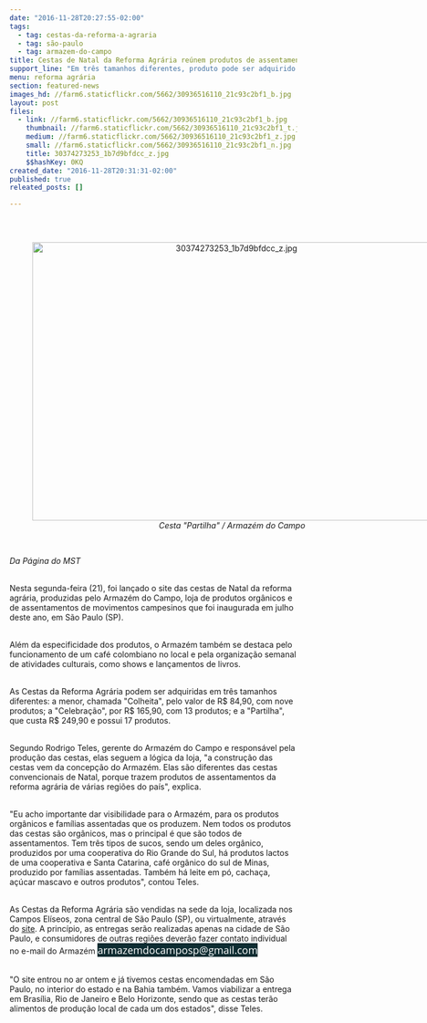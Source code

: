 ```yaml
---
date: "2016-11-28T20:27:55-02:00"
tags:
  - tag: cestas-da-reforma-a-agraria
  - tag: são-paulo
  - tag: armazem-do-campo
title: Cestas de Natal da Reforma Agrária reúnem produtos de assentamentos do MST
support_line: "Em três tamanhos diferentes, produto pode ser adquirido no Armazém do Campo ou online"
menu: reforma agrária
section: featured-news
images_hd: //farm6.staticflickr.com/5662/30936516110_21c93c2bf1_b.jpg
layout: post
files:
  - link: //farm6.staticflickr.com/5662/30936516110_21c93c2bf1_b.jpg
    thumbnail: //farm6.staticflickr.com/5662/30936516110_21c93c2bf1_t.jpg
    medium: //farm6.staticflickr.com/5662/30936516110_21c93c2bf1_z.jpg
    small: //farm6.staticflickr.com/5662/30936516110_21c93c2bf1_n.jpg
    title: 30374273253_1b7d9bfdcc_z.jpg
    $$hashKey: 0KQ
created_date: "2016-11-28T20:31:31-02:00"
published: true
releated_posts: []

---
```

<p>&nbsp;</p>

<div style="text-align:center">
<figure class="image" style="display:inline-block"><img alt="30374273253_1b7d9bfdcc_z.jpg" height="488" src="//farm6.staticflickr.com/5662/30936516110_21c93c2bf1_b.jpg" width="700" />
<figcaption><em>Cesta &quot;Partilha&quot; / Armaz&eacute;m do Campo</em></figcaption>
</figure>
</div>

<p><br />
<em>Da P&aacute;gina do MST</em></p>

<p><br />
Nesta segunda-feira (21), foi lan&ccedil;ado o site das cestas de Natal da reforma agr&aacute;ria, produzidas pelo Armaz&eacute;m do Campo, loja de produtos org&acirc;nicos e de assentamentos de movimentos campesinos que foi inaugurada em julho deste ano, em S&atilde;o Paulo (SP).</p>

<p><br />
Al&eacute;m da especificidade dos produtos, o Armaz&eacute;m tamb&eacute;m se destaca pelo funcionamento de um caf&eacute; colombiano no local e pela organiza&ccedil;&atilde;o semanal de atividades culturais, como shows e lan&ccedil;amentos de livros.</p>

<p><br />
As Cestas da Reforma Agr&aacute;ria podem ser adquiridas em tr&ecirc;s tamanhos diferentes: a menor, chamada &quot;Colheita&quot;, pelo valor de R$ 84,90, com nove produtos; a &quot;Celebra&ccedil;&atilde;o&quot;, por R$ 165,90, com 13 produtos; e a &quot;Partilha&quot;, que custa R$ 249,90 e possui 17 produtos.</p>

<p><br />
Segundo Rodrigo Teles, gerente do Armaz&eacute;m do Campo e respons&aacute;vel pela produ&ccedil;&atilde;o das cestas, elas seguem a l&oacute;gica da loja, &quot;a constru&ccedil;&atilde;o das cestas vem da concep&ccedil;&atilde;o do Armaz&eacute;m. Elas s&atilde;o diferentes das cestas convencionais de Natal, porque trazem produtos de assentamentos da reforma agr&aacute;ria de v&aacute;rias regi&otilde;es do pa&iacute;s&quot;, explica.</p>

<p><br />
&quot;Eu acho importante dar visibilidade para o Armaz&eacute;m, para os produtos org&acirc;nicos e fam&iacute;lias assentadas que os produzem. Nem todos os produtos das cestas s&atilde;o org&acirc;nicos, mas o principal &eacute; que s&atilde;o todos de assentamentos. Tem tr&ecirc;s tipos de sucos, sendo um deles org&acirc;nico, produzidos por uma cooperativa do Rio Grande do Sul, h&aacute; produtos lactos de uma cooperativa e Santa Catarina, caf&eacute; org&acirc;nico do sul de Minas, produzido por fam&iacute;lias assentadas. Tamb&eacute;m h&aacute; leite em p&oacute;, cacha&ccedil;a, a&ccedil;&uacute;car mascavo e outros produtos&quot;, contou Teles.</p>

<p><br />
As Cestas da Reforma Agr&aacute;ria s&atilde;o vendidas na sede da loja, localizada nos Campos El&iacute;seos, zona central de S&atilde;o Paulo (SP), ou virtualmente, atrav&eacute;s do <a href="https://cestas.armazemdocampo.com.br/">site</a>. A princ&iacute;pio, as entregas ser&atilde;o realizadas apenas na cidade de S&atilde;o Paulo, e consumidores de outras regi&otilde;es dever&atilde;o fazer contato individual no e-mail do Armaz&eacute;m&nbsp;<span style="color: rgb(255, 255, 255); font-family: &quot;Open Sans&quot;, sans-serif; font-size: 18px; text-align: center; background-color: rgb(14, 45, 50);">armazemdocamposp@gmail.com</span></p>

<p><br />
&quot;O site entrou no ar ontem e j&aacute; tivemos cestas encomendadas em S&atilde;o Paulo, no interior do estado e na Bahia tamb&eacute;m. Vamos viabilizar a entrega em Bras&iacute;lia, Rio de Janeiro e Belo Horizonte, sendo que as cestas ter&atilde;o alimentos de produ&ccedil;&atilde;o local de cada um dos estados&quot;, disse Teles.</p>
